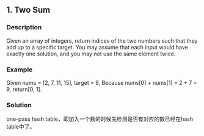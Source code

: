 ## 1. Two Sum

### Description
Given an array of integers, return indices of the two numbers such that 
they add up to a specific target.
You may assume that each input would have exactly one solution, 
and you may not use the same element twice.

### Example
Given nums = [2, 7, 11, 15], target = 9,
Because nums[0] + nums[1] = 2 + 7 = 9,
return[0, 1].

### Solution
one-pass hash table，即加入一个数的时候先检测是否有对应的数已经在hash table中了。